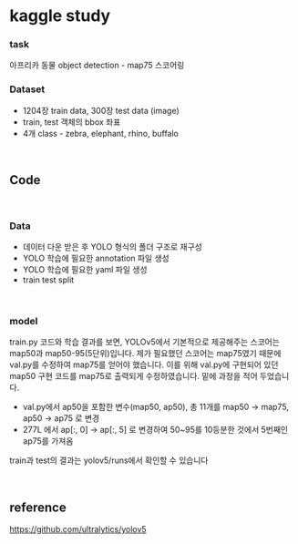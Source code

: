 # kaggle study

### task
아프리카 동물 object detection - map75 스코어링
<br>

### Dataset
- 1204장 train data, 300장 test data (image)
- train, test 객체의 bbox 좌표
- 4개 class - zebra, elephant, rhino, buffalo

<br>



## Code
<br>

### Data
- 데이터 다운 받은 후 YOLO 형식의 폴더 구조로 재구성
- YOLO 학습에 필요한 annotation 파일 생성
- YOLO 학습에 필요한 yaml 파일 생성
- train test split

<br>

### model
train.py 코드와 학습 결과를 보면, YOLOv5에서 기본적으로 제공해주는 스코어는 map50과 map50-95(5단위)입니다.  제가 필요했던 스코어는 map75였기 때문에 val.py를 수정하여 map75를 얻어야 했습니다. 이를 위해 val.py에 구현되어 있던 map50 구현 코드를 map75로 출력되게 수정하였습니다. 밑에 과정을 적어 두었습니다.

- val.py에서 ap50을 포함한 변수(map50, ap50), 총 11개를 map50 -> map75, ap50 -> ap75 로 변경
- 277L 에서 ap[:, 0] -> ap[:, 5] 로 변경하여 50~95를 10등분한 것에서 5번째인 ap75를 가져옴

train과 test의 결과는 yolov5/runs에서 확인할 수 있습니다

<br>

## reference
https://github.com/ultralytics/yolov5
